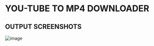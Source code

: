 # YOU-TUBE TO MP4 DOWNLOADER

## OUTPUT SCREENSHOTS

![image](https://user-images.githubusercontent.com/82095877/163597912-6123e25d-3f8a-47f0-9a74-a752631f3058.png)
